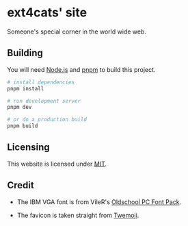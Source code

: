 # ext4cats' site

Someone's special corner in the world wide web.

## Building

You will need [Node.js](https://nodejs.org) and [pnpm](https://pnpm.io) to build this project.

```bash
# install dependencies
pnpm install

# run development server
pnpm dev

# or do a production build
pnpm build
```

## Licensing

This website is licensed under [MIT](./LICENSE.txt).

## Credit

- The IBM VGA font is from VileR's [Oldschool PC Font Pack](https://int10h.org/oldschool-pc-fonts/fontlist/font?ibm_vga_8x16).

- The favicon is taken straight from [Twemoji](https://github.com/twitter/twemoji).
